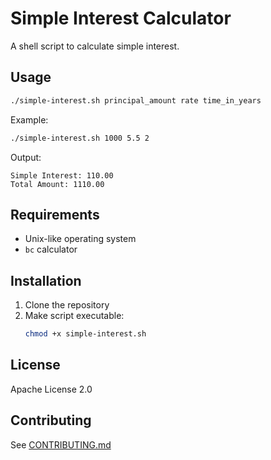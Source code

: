 # Simple Interest Calculator

A shell script to calculate simple interest.

## Usage

```bash
./simple-interest.sh principal_amount rate time_in_years
```

Example:
```bash
./simple-interest.sh 1000 5.5 2
```

Output:
```
Simple Interest: 110.00
Total Amount: 1110.00
```

## Requirements
- Unix-like operating system
- `bc` calculator

## Installation

1. Clone the repository
2. Make script executable:
   ```bash
   chmod +x simple-interest.sh
   ```

## License

Apache License 2.0

## Contributing

See [CONTRIBUTING.md](CONTRIBUTING.md)

